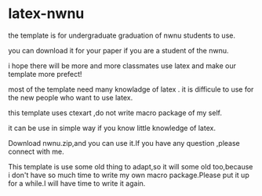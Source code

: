 # latex-nwnu
the  template is for undergraduate graduation of nwnu students to use.

you can download it for your paper if you are a student of the nwnu.

i hope there will be more and more classmates use latex and make our template more prefect!

most of the template need many knowladge of latex . it is difficule to use for the new people who want to use latex.

this template uses ctexart ,do not write macro package of my self.

it can be use in simple way if you know little knowledge of latex.

Download nwnu.zip,and you can use it.If you have any question ,please connect with me.

This template is use some old thing to adapt,so it will some old too,because i don't have so much time to write my own macro package.Please put it up for a while.I will have time to write it again.
